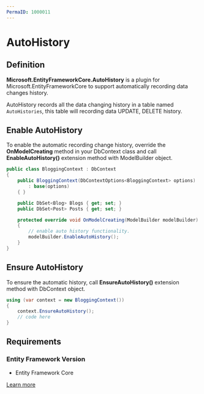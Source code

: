 ```yaml
---
PermaID: 1000011
---
```


# AutoHistory

## Definition

**Microsoft.EntityFrameworkCore.AutoHistory** is a plugin for Microsoft.EntityFrameworkCore to support automatically recording data changes history.

AutoHistory records all the data changing history in a table named `AutoHistories`, this table will recording data UPDATE, DELETE history.

## Enable AutoHistory

To enable the automatic recording change history, override the **OnModelCreating** method in your DbContext class and call **EnableAutoHistory()** extension method with ModelBuilder object.


```csharp
public class BloggingContext : DbContext
{
    public BloggingContext(DbContextOptions<BloggingContext> options)
        : base(options)
    { }

    public DbSet<Blog> Blogs { get; set; }
    public DbSet<Post> Posts { get; set; }

    protected override void OnModelCreating(ModelBuilder modelBuilder)
    {
        // enable auto history functionality.
        modelBuilder.EnableAutoHistory();
    }
}
```

## Ensure AutoHistory

To ensure the automatic history, call **EnsureAutoHistory()** extension method with DbContext object.


```csharp
using (var context = new BloggingContext())
{
    context.EnsureAutoHistory();
    // code here
}
```

## Requirements

### Entity Framework Version

 - Entity Framework Core

[Learn more](https://github.com/Arch/AutoHistory)
